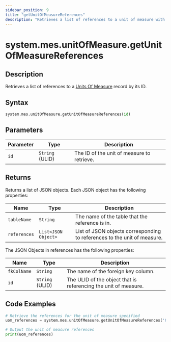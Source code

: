 ```yaml
---
sidebar_position: 9
title: "getUnitOfMeasureReferences"
description: "Retrieves a list of references to a unit of measure with the given ID."
---
```


# system.mes.unitOfMeasure.getUnitOfMeasureReferences

## Description

Retrieves a list of references to a [Units Of Measure](../../data-model/utility-models/unit-of-measure-model/unit-of-measure) record by its ID.

## Syntax

```python
system.mes.unitOfMeasure.getUnitOfMeasureReferences(id)
```

## Parameters

| Parameter | Type            | Description                                |
| --------- | --------------- | ------------------------------------------ |
| `id`      | `String` (ULID) | The ID of the unit of measure to retrieve. |

## Returns

Returns a list of JSON objects. Each JSON object has the following properties:

| Name         | Type                | Description                                                              |
| ------------ | ------------------- | ------------------------------------------------------------------------ |
| `tableName`  | `String`            | The name of the table that the reference is in.                          |
| `references` | `List<JSON Object>` | List of JSON objects corresponding to references to the unit of measure. |

The JSON Objects in references has the following properties:

| Name        | Type            | Description                                                     |
| ----------- | --------------- | --------------------------------------------------------------- |
| `fkColName` | `String`        | The name of the foreign key column.                             |
| `id`        | `String` (ULID) | The ULID of the object that is referencing the unit of measure. |

## Code Examples

```python
# Retrieve the references for the unit of measure specified
uom_references = system.mes.unitOfMeasure.getUnitOfMeasureReferences('01JS27F59C-BRW0RCQ0-VBC38S4K')

# Output the unit of measure references
print(uom_references)
```
